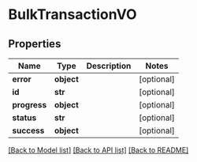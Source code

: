 # BulkTransactionVO

## Properties
Name | Type | Description | Notes
------------ | ------------- | ------------- | -------------
**error** | **object** |  | [optional] 
**id** | **str** |  | [optional] 
**progress** | **object** |  | [optional] 
**status** | **str** |  | [optional] 
**success** | **object** |  | [optional] 

[[Back to Model list]](../README.md#documentation-for-models) [[Back to API list]](../README.md#documentation-for-api-endpoints) [[Back to README]](../README.md)


